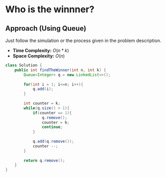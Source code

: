 # Who is the winnner?

## Approach (Using Queue)
Just follow the simulation or the process given in the problem description.

- **Time Complexity:** $O(n * k)$
- **Space Complexity:** $O(n)$


```java
class Solution {
    public int findTheWinner(int n, int k) {
        Queue<Integer> q = new LinkedList<>();
        
        for(int i = 1; i<=n; i++){
            q.add(i);
        }
        
        int counter = k;
        while(q.size() > 1){
            if(counter == 1){
                q.remove();
                counter = k;
                continue;
            }
            
            q.add(q.remove());
            counter --;
        }
        
        return q.remove();
    }
}
```